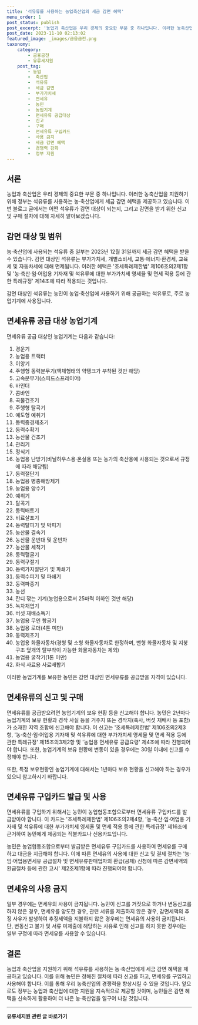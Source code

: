 ```yaml
---
title: '석유류를 사용하는 농업축산업의 세금 감면 혜택'
menu_order: 1
post_status: publish
post_excerpt: '농업과 축산업은 우리 경제의 중요한 부문 중 하나입니다. 이러한 농축산업을 지원하기 위해 정부는 석유류를 사용하는 농 축산업에게 세금 감면 혜택을 제공하고 있습니다. 이번 블로그 글에서는 어떤 석유류가 감면 대상이 되는지, 그리고 감면을 받기 위한 신고 및 구매 절차에 대해 자세히 알아보겠습니다.'
post_date: 2023-11-10 02:13:02
featured_image: _images/금융금전.png
taxonomy:
    category:
        - 금융금전
        - 유류세지원
    post_tag:
        - 농업
        -  축산업
        -  석유류
        -  세금 감면
        -  부가가치세
        -  면세유
        -  농민
        -  농업기계
        -  면세유류 공급대상
        -  신고
        -  구매
        -  면세유류 구입카드
        -  사용 금지
        -  세금 감면 혜택
        -  경쟁력 강화
        -  정부 지원
---
```



## 서론

농업과 축산업은 우리 경제의 중요한 부문 중 하나입니다. 이러한 농축산업을 지원하기 위해 정부는 석유류를 사용하는 농·축산업에게 세금 감면 혜택을 제공하고 있습니다. 이번 블로그 글에서는 어떤 석유류가 감면 대상이 되는지, 그리고 감면을 받기 위한 신고 및 구매 절차에 대해 자세히 알아보겠습니다.

## 감면 대상 및 범위

농·축산업에 사용되는 석유류 중 일부는 2023년 12월 31일까지 세금 감면 혜택을 받을 수 있습니다. 감면 대상인 석유류는 부가가치세, 개별소비세, 교통·에너지·환경세, 교육세 및 자동차세에 대해 면제됩니다. 이러한 혜택은 '조세특례제한법' 제106조의2제1항 및 '농·축산·임·어업용 기자재 및 석유류에 대한 부가가치세 영세율 및 면세 적용 등에 관한 특례규정' 제14조에 따라 적용되는 것입니다.

감면 대상인 석유류는 농민이 농업·축산업에 사용하기 위해 공급하는 석유류로, 주로 농업기계에 사용됩니다.

## 면세유류 공급 대상 농업기계

면세유류 공급 대상인 농업기계는 다음과 같습니다:

1. 경운기
2. 농업용 트랙터
3. 이앙기
4. 주행형 동력분무기(액체형태의 약탱크가 부착된 것만 해당)
5. 고속분무기(스피드스프레이어)
6. 바인더
7. 콤바인
8. 곡물건조기
9. 주행형 탈곡기
10. 예도형 예취기
11. 동력중경제초기
12. 동력수확기
13. 농산물 건조기
14. 관리기
15. 정식기
16. 농업용 난방기(비닐하우스용·온실용 또는 농가의 축산용에 사용되는 것으로서 규정에 따라 해당됨)
17. 동력절단기
18. 농업용 병충해방제기
19. 농업용 양수기
20. 예취기
21. 탈곡기
22. 동력배토기
23. 비료살포기
24. 동력탈피기 및 박피기
25. 농산물 결속기
26. 농산물 운반대 및 운반차
27. 농산물 세척기
28. 동력혈굴기
29. 동력구절기
30. 동력가지절단기 및 파쇄기
31. 동력수피기 및 파쇄기
32. 동력파종기
33. 농선
34. 잔디 깎는 기계(농업용으로서 25마력 이하인 것만 해당)
35. 녹차채엽기
36. 버섯 재배소독기
37. 농업용 무인 항공기
38. 농업용 로더(4톤 미만)
39. 동력제초기
40. 농업용 화물자동차(경형 및 소형 화물자동차로 한정하며, 밴형 화물자동차 및 지붕구조 덮개의 탈부착이 가능한 화물자동차는 제외)
41. 농업용 굴착기(1톤 미만)
42. 화식 사료용 사료배합기

이러한 농업기계를 보유한 농민은 감면 대상인 면세유류를 공급받을 자격이 있습니다.

## 면세유류의 신고 및 구매

면세유류를 공급받으려면 농업기계의 보유 현황 등을 신고해야 합니다. 농민은 2년마다 농업기계의 보유 현황과 경작 사실 등을 거주지 또는 경작지(축사, 버섯 재배사 등 포함)가 소재한 지역 조합에 신고해야 합니다. 이 신고는 '조세특례제한법' 제106조의2제3항, '농·축산·임·어업용 기자재 및 석유류에 대한 부가가치세 영세율 및 면세 적용 등에 관한 특례규정' 제15조의3제2항 및 '농업용 면세유류 공급요령' 제4조에 따라 진행되어야 합니다. 또한, 농업기계의 보유 현황에 변동이 있을 경우에는 30일 이내에 신고를 수정해야 합니다.

또한, 특정 보유현황인 농업기계에 대해서는 1년마다 보유 현황을 신고해야 하는 경우가 있으니 참고하시기 바랍니다.

## 면세유류 구입카드 발급 및 사용

면세유류를 구입하기 위해서는 농민이 농업협동조합으로부터 면세유류 구입카드를 발급받아야 합니다. 이 카드는 '조세특례제한법' 제106조의2제4항, '농·축산·임·어업용 기자재 및 석유류에 대한 부가가치세 영세율 및 면세 적용 등에 관한 특례규정' 제16조에 근거하여 농민에게 제공되는 직불카드나 신용카드입니다.

농민은 농업협동조합으로부터 발급받은 면세유류 구입카드를 사용하여 면세유를 구매하고 대금을 지급해야 합니다. 이에 따른 면세유의 사용에 대한 신고 및 결제 절차는 '농·임·어업용면세유 공급절차 및 면세유류판매업자의 환급(공제) 신청에 따른 감면세액의 환급절차 등에 관한 고시' 제2조제1항에 따라 진행되어야 합니다.

## 면세유의 사용 금지

일부 경우에는 면세유의 사용이 금지됩니다. 농민이 신고를 거짓으로 하거나 변동신고를 하지 않은 경우, 면세유를 양도한 경우, 관련 서류를 제출하지 않은 경우, 감면세액의 추징 사유가 발생하여 추징세액을 지불하지 않은 경우에는 면세유의 사용이 금지됩니다. 단, 변동신고 불가 및 서류 미제출에 해당하는 사유로 인해 신고를 하지 못한 경우에는 일부 규정에 따라 면세유를 사용할 수 있습니다.

## 결론

농업과 축산업을 지원하기 위해 석유류를 사용하는 농·축산업에게 세금 감면 혜택을 제공하고 있습니다. 이를 위해 농민은 정해진 절차에 따라 신고를 하고, 면세유를 구입하고 사용해야 합니다. 이를 통해 우리 농축산업의 경쟁력을 향상시킬 수 있을 것입니다. 앞으로도 정부는 농업과 축산업에 대한 지원을 지속적으로 제공할 것이며, 농민들은 감면 혜택을 신속하게 활용하여 더 나은 농·축산업을 일구어 나갈 것입니다.


<!-- wp:separator -->
<hr class="wp-block-separator has-alpha-channel-opacity"/>
<!-- /wp:separator -->

<!-- wp:group {"backgroundColor":"base","layout":{"type":"constrained"}} -->
<div class="wp-block-group has-base-background-color has-background"><!-- wp:paragraph {"align":"center","fontSize":"medium"} -->
<p class="has-text-align-center has-large-font-size"><strong>유류세지원 관련 글 바로가기</strong></p>
<!-- /wp:paragraph -->


<!-- wp:latest-posts
{"categories":[{"id":14360,"count":19,"description":"","link":"https://uknowlaw.com/category/%ec%9c%a0%eb%a5%98%ec%84%b8%ec%a7%80%ec%9b%90/","name":"유류세지원","slug":"유류세지원","taxonomy":"category","parent":0,"meta":[],"_links":{"self":[{"href":"https://uknowlaw.com/wp-json/wp/v2/categories/14360"}],"collection":[{"href":"https://uknowlaw.com/wp-json/wp/v2/categories"}],"about":[{"href":"https://uknowlaw.com/wp-json/wp/v2/taxonomies/category"}],"wp:post_type":[{"href":"https://uknowlaw.com/wp-json/wp/v2/posts?categories=14360"}],"curies":[{"name":"wp","href":"https://api.w.org/{rel}","templated":true}]}}],"postsToShow":100,"excerptLength":28,"postLayout":"grid","columns":2,"featuredImageAlign":"left","featuredImageSizeSlug":"large","fontSize":"small"} /--></div>
<!-- /wp:group -->